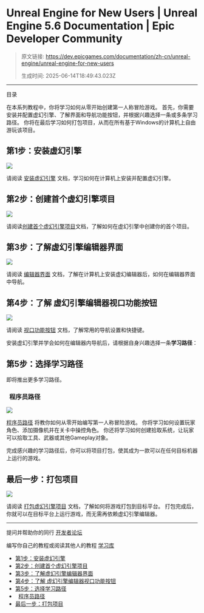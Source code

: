 # Unreal Engine for New Users | Unreal Engine 5.6 Documentation | Epic Developer Community

> 原文链接: https://dev.epicgames.com/documentation/zh-cn/unreal-engine/unreal-engine-for-new-users
> 
> 生成时间: 2025-06-14T18:49:43.023Z

---

目录

在本系列教程中，你将学习如何从零开始创建第一人称冒险游戏。 首先，你需要安装并配置虚幻引擎、了解界面和导航功能按钮，并根据兴趣选择一条或多条学习路径。 你将在最后学习如何打包项目，从而在所有基于Windows的计算机上自由游玩该项目。

## 第1步：安装虚幻引擎

[![](https://dev.epicgames.com/community/api/documentation/image/ad6287b5-d61e-4c21-8797-bd4e48b28afe?resizing_type=fit)](https://dev.epicgames.com/community/api/documentation/image/ad6287b5-d61e-4c21-8797-bd4e48b28afe?resizing_type=fit)

请阅读 [安装虚幻引擎](https://dev.epicgames.com/documentation/zh-cn/unreal-engine/install-unreal-engine) 文档，学习如何在计算机上安装并配置虚幻引擎。

## 第2步：创建首个虚幻引擎项目

[![](https://dev.epicgames.com/community/api/documentation/image/1d03a109-2787-49b6-8c75-65f9eb1b79b4?resizing_type=fit)](https://dev.epicgames.com/community/api/documentation/image/1d03a109-2787-49b6-8c75-65f9eb1b79b4?resizing_type=fit)

请阅读[创建首个虚幻引擎项目](https://dev.epicgames.com/documentation/zh-cn/unreal-engine/create-your-first-project-in-unreal-engine)文档，了解如何在虚幻引擎中创建你的首个项目。

## 第3步：了解虚幻引擎编辑器界面

[![](https://dev.epicgames.com/community/api/documentation/image/7ada80f9-8b5a-4414-9e1f-2b0d54a610d4?resizing_type=fit)](https://dev.epicgames.com/community/api/documentation/image/7ada80f9-8b5a-4414-9e1f-2b0d54a610d4?resizing_type=fit)

请阅读 [编辑器界面](https://dev.epicgames.com/documentation/zh-cn/unreal-engine/unreal-editor-interface) 文档，了解在计算机上安装虚幻编辑器后，如何在编辑器界面中导航。

## 第4步：了解 虚幻引擎编辑器视口功能按钮

[![](https://dev.epicgames.com/community/api/documentation/image/0ce12e68-2ea7-46b1-8078-e1c631d2dc3e?resizing_type=fit)](https://dev.epicgames.com/community/api/documentation/image/0ce12e68-2ea7-46b1-8078-e1c631d2dc3e?resizing_type=fit)

请阅读 [视口功能按钮](https://dev.epicgames.com/documentation/zh-cn/unreal-engine/viewport-controls-in-unreal-engine) 文档，了解常用的导航设置和快捷键。

安装虚幻引擎并学会如何在编辑器内导航后，请根据自身兴趣选择一条**学习路径**：

## 第5步：选择学习路径

即将推出更多学习路径。

###   程序员路径

[![](https://dev.epicgames.com/community/api/documentation/image/5cfd4a1c-dbdb-4b06-9fd6-abc78b6351b4?resizing_type=fit)](https://dev.epicgames.com/community/api/documentation/image/5cfd4a1c-dbdb-4b06-9fd6-abc78b6351b4?resizing_type=fit)

[程序员路径](https://dev.epicgames.com/documentation/zh-cn/unreal-engine/code-a-firstperson-adventure-game-in-unreal-engine) 将教你如何从零开始编写第一人称冒险游戏。 你将学习如何设置玩家角色、添加摄像机并在关卡中操控角色。 你还将学习如何创建拾取系统，让玩家可以拾取工具、武器或其他Gameplay对象。

完成感兴趣的学习路径后，你可以将项目打包，使其成为一款可以在任何目标机器上运行的游戏。

## 最后一步：打包项目

[![](https://dev.epicgames.com/community/api/documentation/image/3faa3504-20fd-4a11-bcf8-addbf16aa4a3?resizing_type=fit)](https://dev.epicgames.com/community/api/documentation/image/3faa3504-20fd-4a11-bcf8-addbf16aa4a3?resizing_type=fit)

请阅读 [打包虚幻引擎项目](https://dev.epicgames.com/documentation/zh-cn/unreal-engine/packaging-your-project) 文档，了解如何将游戏打包到目标平台。 打包完成后，你就可以在目标平台上运行游戏，而无需再依赖虚幻引擎编辑器。

* * *

提问并帮助你的同行 [开发者论坛](https://forums.unrealengine.com/categories?tag=unreal-engine)

编写你自己的教程或阅读其他人的教程 [学习库](https://dev.epicgames.com/community/unreal-engine/learning)

-   [第1步：安装虚幻引擎](/documentation/zh-cn/unreal-engine/unreal-engine-for-new-users#%E7%AC%AC1%E6%AD%A5%EF%BC%9A%E5%AE%89%E8%A3%85%E8%99%9A%E5%B9%BB%E5%BC%95%E6%93%8E)
-   [第2步：创建首个虚幻引擎项目](/documentation/zh-cn/unreal-engine/unreal-engine-for-new-users#%E7%AC%AC2%E6%AD%A5%EF%BC%9A%E5%88%9B%E5%BB%BA%E9%A6%96%E4%B8%AA%E8%99%9A%E5%B9%BB%E5%BC%95%E6%93%8E%E9%A1%B9%E7%9B%AE)
-   [第3步：了解虚幻引擎编辑器界面](/documentation/zh-cn/unreal-engine/unreal-engine-for-new-users#%E7%AC%AC3%E6%AD%A5%EF%BC%9A%E4%BA%86%E8%A7%A3%E8%99%9A%E5%B9%BB%E5%BC%95%E6%93%8E%E7%BC%96%E8%BE%91%E5%99%A8%E7%95%8C%E9%9D%A2)
-   [第4步：了解 虚幻引擎编辑器视口功能按钮](/documentation/zh-cn/unreal-engine/unreal-engine-for-new-users#%E7%AC%AC4%E6%AD%A5%EF%BC%9A%E4%BA%86%E8%A7%A3%E8%99%9A%E5%B9%BB%E5%BC%95%E6%93%8E%E7%BC%96%E8%BE%91%E5%99%A8%E8%A7%86%E5%8F%A3%E5%8A%9F%E8%83%BD%E6%8C%89%E9%92%AE)
-   [第5步：选择学习路径](/documentation/zh-cn/unreal-engine/unreal-engine-for-new-users#%E7%AC%AC5%E6%AD%A5%EF%BC%9A%E9%80%89%E6%8B%A9%E5%AD%A6%E4%B9%A0%E8%B7%AF%E5%BE%84)
-     [程序员路径](/documentation/zh-cn/unreal-engine/unreal-engine-for-new-users#%E7%A8%8B%E5%BA%8F%E5%91%98%E8%B7%AF%E5%BE%84)
-   [最后一步：打包项目](/documentation/zh-cn/unreal-engine/unreal-engine-for-new-users#%E6%9C%80%E5%90%8E%E4%B8%80%E6%AD%A5%EF%BC%9A%E6%89%93%E5%8C%85%E9%A1%B9%E7%9B%AE)